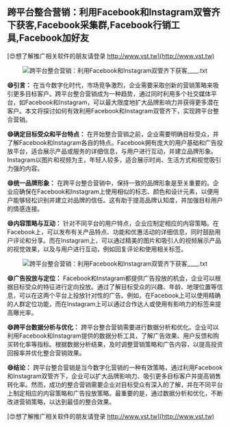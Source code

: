 ## **跨平台整合营销：利用Facebook和Instagram双管齐下获客,Facebook采集群,Facebook行销工具,Facebook加好友**

[😍想了解推广相关软件的朋友请登录 http://www.vst.tw](http://www.vst.tw)

 <center><img src="https://vst.tw/MP4/tuiguang/png/7.png" alt="跨平台整合营销：利用Facebook和Instagram双管齐下获客____.txt"></center>

**😄引言：**
在当今数字化时代，市场竞争激烈，企业需要采取创新的营销策略来吸引更多目标客户。跨平台整合营销成为一种趋势，通过同时利用多个社交媒体平台，如Facebook和Instagram，可以最大限度地扩大品牌影响力并获得更多潜在客户。本文将探讨如何有效利用Facebook和Instagram双管齐下，实现跨平台整合营销。

**😄确定目标受众和平台特点：**
在开始整合营销之前，企业需要明确目标受众，并了解Facebook和Instagram各自的特点。Facebook拥有庞大的用户基础和广告投放平台，适合展示产品或服务的详细信息，与用户进行互动，并建立品牌形象。Instagram以图片和视频为主，年轻人较多，适合展示时尚、生活方式和视觉吸引力强的内容。

**😄统一品牌形象：**
在跨平台整合营销中，保持一致的品牌形象是至关重要的。企业应确保在Facebook和Instagram上使用相似的标志、颜色和设计元素，以便用户能够轻松识别并建立对品牌的信任。这有助于提高品牌认知度，并加强目标用户的情感连接。

**😄内容策略与互动：**
针对不同平台的用户特点，企业应制定相应的内容策略。在Facebook上，可以发布有关产品特点、功能和优惠活动的详细信息，同时鼓励用户评论和分享。而在Instagram上，可以通过精美的图片和吸引人的视频展示产品的视觉效果，以及与用户进行互动，例如回复评论和使用相关标签。

 <center><img src="https://vst.tw/MP4/tuiguang/png/4.png" alt="跨平台整合营销：利用Facebook和Instagram双管齐下获客____.txt"></center>

**😄广告投放与定位：**
Facebook和Instagram都提供广告投放的机会，企业可以根据目标受众的特征进行定向投放。通过了解目标受众的兴趣、年龄、地理位置等信息，可以在这两个平台上投放针对性的广告。例如，在Facebook上可以使用精确的人群定位功能，而在Instagram上可以通过合作达人或使用有影响力的标签来提高曝光率。

**😄跨平台数据分析与优化：**
跨平台整合营销需要进行数据分析和优化。企业可以利用Facebook和Instagram提供的数据分析工具，了解广告效果、用户反馈和购买转化率等指标。根据数据分析结果，及时调整营销策略和广告内容，以提高投资回报率并优化整合营销效果。

**😄结论：**
跨平台整合营销是当今数字化营销的一种有效策略，通过利用Facebook和Instagram双管齐下，企业可以扩大品牌影响力、吸引更多目标客户并提高销售转化率。然而，成功的整合营销需要企业对目标受众有深入的了解，并在不同平台上制定相应的内容策略和广告投放策略。最重要的是，通过数据分析和优化，不断改进营销策略，以达到最佳的整合效果。

[😍想了解推广相关软件的朋友请登录 http://www.vst.tw](http://www.vst.tw)



